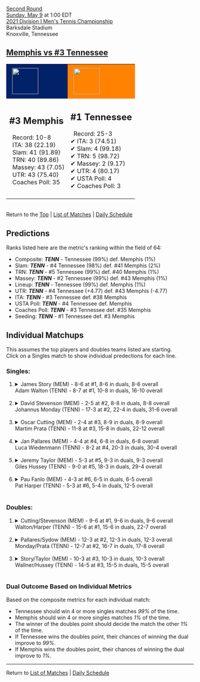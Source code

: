 [Second Round](top)  
[Sunday, May 9](../../schedule/05-09.md) at 1:00 EDT  
[2021 Division I Men's Tennis Championship](../index.md)  
Barksdale Stadium  
Knoxville, Tennessee  
## [Memphis vs #3 Tennessee](https://www.ncaa.com/game/5833410)  

<table><tr style="background-color: #d9d9d9 !important"><td style="background-color: #012169 !important"><img src="https://www.ncaa.com/sites/default/files/images/logos/schools/m/memphis.70.png" width="70" height="70" style="padding: 8px;" /></td><td style="background-color: #FF8200 !important"><img src="https://www.ncaa.com/sites/default/files/images/logos/schools/t/tennessee.70.png" width="70" height="70" style="padding: 8px;" /></td></tr><tr>
<td>  

<h2>#3 Memphis</h2>  
&nbsp; Record: 10-8<br>  
&nbsp; ITA: 38 (22.19)<br>  
&nbsp; Slam: 41 (91.89)<br>  
&nbsp; TRN: 40 (89.86)<br>  
&nbsp; Massey: 43 (7.05)<br>  
&nbsp; UTR: 43 (75.40)<br>  
&nbsp; Coaches Poll: 35<br>  
<br>  

</td>
<td>  

<h2>#1 Tennessee</h2>  
&nbsp; Record: 25-3<br>  
&#10004; ITA: 3 (74.51)<br>  
&#10004; Slam: 4 (99.18)<br>  
&#10004; TRN: 5 (98.72)<br>  
&#10004; Massey: 2 (9.17)<br>  
&#10004; UTR: 4 (80.17)<br>  
&#10004; USTA Poll: 4<br>  
&#10004; Coaches Poll: 3<br>  
<br>  

</td>
</tr></table>  


<br>Return to the [Top](top) &#124; [List of Matches](../index.md) &#124; [Daily Schedule](../../schedule/05-09.md)

## Predictions  

Ranks listed here are the metric's ranking within the field of 64:  
- Composite: ***TENN*** - Tennessee (99%) def. Memphis (1%)  
- Slam: ***TENN*** - #4 Tennessee (98%) def. #41 Memphis (2%)  
- TRN: ***TENN*** - #5 Tennessee (99%) def. #40 Memphis (1%)  
- Massey: ***TENN*** - #2 Tennessee (99%) def. #43 Memphis (1%)  
- Lineup: ***TENN*** - Tennessee (99%) def. Memphis (1%)  
- UTR: ***TENN*** - #4 Tennessee (+4.77) def. #43 Memphis (-4.77)  
- ITA: ***TENN*** - #3 Tennessee def. #38 Memphis  
- USTA Poll: ***TENN*** - #4 Tennessee def. Memphis  
- Coaches Poll: ***TENN*** - #3 Tennessee def. #35 Memphis  
- Seeding: ***TENN*** - #1 Tennessee def. #3 Memphis  

## Individual Matchups  
This assumes the top players and doubles teams listed are starting.  
Click on a Singles match to show individual predections for each line.  

### Singles:  

<ol>
<li><details>
<summary markdown="span">James Story (MEM) - 8-6 at #1, 8-6 in duals, 8-6 overall<br>Adam Walton (TENN) - 8-7 at #1, 10-8 in duals, 16-10 overall</summary>
<h4>Predictions</h4><ul>
<li>Composite: <b><i>TENN</i></b> - Walton (81%) def. Story (19%)</li>  
<li>Slam: <b><i>TENN</i></b> - Walton (76%) def. Story (24%)</li>  
<li>TRN: <b><i>TENN</i></b> - Walton (77%) def. Story (23%)</li>  
<li>Massey: <b><i>TENN</i></b> - Walton (83%) def. Story (17%)</li>  
<li>UTR: <b><i>TENN</i></b> - Walton (87%) def. Story (13%)</li>  
<li>ITA: <b><i>TENN</i></b> - Walton (42.60) def. Story (13.58)</li>  
</ul>
</details>&nbsp;</li>
<li><details>
<summary markdown="span">David Stevenson (MEM) - 2-5 at #2, 8-8 in duals, 8-8 overall<br>Johannus Monday (TENN) - 17-3 at #2, 22-4 in duals, 31-6 overall</summary>
<h4>Predictions</h4><ul>
<li>Composite: <b><i>TENN</i></b> - Monday (94%) def. Stevenson (6%)</li>  
<li>Slam: <b><i>TENN</i></b> - Monday (91%) def. Stevenson (9%)</li>  
<li>TRN: <b><i>TENN</i></b> - Monday (95%) def. Stevenson (5%)</li>  
<li>Massey: <b><i>TENN</i></b> - Monday (96%) def. Stevenson (4%)</li>  
<li>UTR: <b><i>TENN</i></b> - Monday (93%) def. Stevenson (7%)</li>  
<li>ITA: <b><i>TENN</i></b> - Monday (43.71) def. Stevenson (6.29)</li>  
</ul>
</details>&nbsp;</li>
<li><details>
<summary markdown="span">Oscar Cutting (MEM) - 2-4 at #3, 8-9 in duals, 8-9 overall<br>Martim Prata (TENN) - 11-8 at #3, 15-8 in duals, 22-12 overall</summary>
<h4>Predictions</h4><ul>
<li>Composite: <b><i>TENN</i></b> - Prata (86%) def. Cutting (14%)</li>  
<li>Slam: <b><i>TENN</i></b> - Prata (84%) def. Cutting (16%)</li>  
<li>TRN: <b><i>TENN</i></b> - Prata (86%) def. Cutting (14%)</li>  
<li>Massey: <b><i>TENN</i></b> - Prata (88%) def. Cutting (12%)</li>  
<li>UTR: <b><i>TENN</i></b> - Prata (88%) def. Cutting (12%)</li>  
<li>ITA: <b><i>TENN</i></b> - Prata (18.77) def. Cutting (4.13)</li>  
</ul>
</details>&nbsp;</li>
<li><details>
<summary markdown="span">Jan Pallares (MEM) - 4-4 at #4, 6-8 in duals, 6-8 overall<br>Luca Wiedenmann (TENN) - 8-2 at #4, 20-3 in duals, 30-4 overall</summary>
<h4>Predictions</h4><ul>
<li>Composite: <b><i>TENN</i></b> - Wiedenmann (94%) def. Pallares (6%)</li>  
<li>Slam: <b><i>TENN</i></b> - Wiedenmann (92%) def. Pallares (8%)</li>  
<li>TRN: <b><i>TENN</i></b> - Wiedenmann (97%) def. Pallares (3%)</li>  
<li>Massey: <b><i>TENN</i></b> - Wiedenmann (95%) def. Pallares (5%)</li>  
<li>UTR: <b><i>TENN</i></b> - Wiedenmann (94%) def. Pallares (6%)</li>  
<li>ITA: <b><i>TENN</i></b> - Wiedenmann (4.02) def. Pallares (1.34)</li>  
</ul>
</details>&nbsp;</li>
<li><details>
<summary markdown="span">Jeremy Taylor (MEM) - 5-3 at #5, 9-3 in duals, 9-3 overall<br>Giles Hussey (TENN) - 9-0 at #5, 18-3 in duals, 29-4 overall</summary>
<h4>Predictions</h4><ul>
<li>Composite: <b><i>TENN</i></b> - Hussey (92%) def. Taylor (8%)</li>  
<li>Slam: <b><i>TENN</i></b> - Hussey (94%) def. Taylor (6%)</li>  
<li>TRN: <b><i>TENN</i></b> - Hussey (95%) def. Taylor (5%)</li>  
<li>Massey: <b><i>TENN</i></b> - Hussey (90%) def. Taylor (10%)</li>  
<li>UTR: <b><i>TENN</i></b> - Hussey (90%) def. Taylor (10%)</li>  
<li>ITA: <b><i>TENN</i></b> - Hussey (7.54) def. Taylor (2.71)</li>  
</ul>
</details>&nbsp;</li>
<li><details>
<summary markdown="span">Pau Fanlo (MEM) - 4-3 at #6, 6-5 in duals, 6-5 overall<br>Pat Harper (TENN) - 5-3 at #6, 5-4 in duals, 12-5 overall</summary>
<h4>Predictions</h4><ul>
<li>Composite: <b><i>TENN</i></b> - Harper (93%) def. Fanlo (7%)</li>  
<li>Slam: <b><i>TENN</i></b> - Harper (93%) def. Fanlo (7%)</li>  
<li>TRN: <b><i>TENN</i></b> - Harper (96%) def. Fanlo (4%)</li>  
<li>Massey: <b><i>TENN</i></b> - Harper (92%) def. Fanlo (8%)</li>  
<li>UTR: <b><i>TENN</i></b> - Harper (93%) def. Fanlo (7%)</li>  
<li>ITA: <b><i>TENN</i></b> - Harper (5.43) def. Fanlo (1.57)</li>  
</ul>
</details>&nbsp;</li>
</ol>

### Doubles:  

<ol>
<li><details>
<summary markdown="span">Cutting/Stevenson (MEM) - 9-6 at #1, 9-6 in duals, 9-6 overall<br>Walton/Harper (TENN) - 15-6 at #1, 15-6 in duals, 22-7 overall</summary>
<br>Sorry, we don't have any metrics for this match
</details>&nbsp;</li>
<li><details>
<summary markdown="span">Pallares/Sydow (MEM) - 12-3 at #2, 12-3 in duals, 12-3 overall<br>Monday/Prata (TENN) - 12-7 at #2, 16-7 in duals, 17-8 overall</summary>
<br>Sorry, we don't have any metrics for this match
</details>&nbsp;</li>
<li><details>
<summary markdown="span">Story/Taylor (MEM) - 10-3 at #3, 10-3 in duals, 10-3 overall<br>Wallner/Hussey (TENN) - 14-5 at #3, 15-5 in duals, 15-5 overall</summary>
<br>Sorry, we don't have any metrics for this match
</details>&nbsp;</li>
</ol>

### Dual Outcome Based on Individual Metrics  
  
Based on the composite metrics for each individual match:  
- Tennessee should win 4 or more singles matches *99%* of the time.  
- Memphis should win 4 or more singles matches *1%* of the time.  
- The winner of the doubles point should decide the match the other *1%* of the time.  
- If Tennessee wins the doubles point, their chances of winning the dual improve to *99%*.  
- If Memphis wins the doubles point, their chances of winning the dual improve to *1%*.  
  
------

Return to [List of Matches](../index.md) &#124; [Daily Schedule](../../schedule/05-09.md)  
